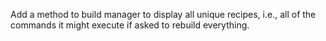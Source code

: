 Add a method to build manager to display all unique recipes,
i.e.,
all of the commands it might execute if asked to rebuild everything.
